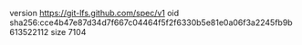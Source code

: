 version https://git-lfs.github.com/spec/v1
oid sha256:cce4b47e87d34d7f667c04464f5f2f6330b5e81e0a06f3a2245fb9b613522112
size 7104
